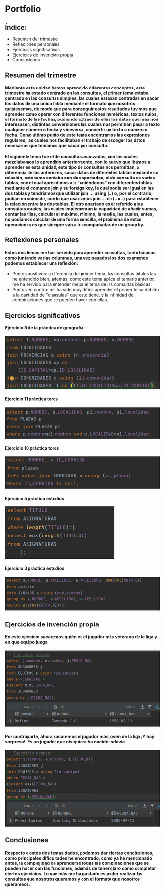 # Portfolio
## Índice:
- Resumen del trimestre
- Refleciones personales
- Ejercicios significativos
- Ejercicios de invención propia
- Conclusiones
## Resumen del trimestre
#### Mediante esta unidad hemos aprendido diferentes conceptos, este trimestre ha estado centrado en las consultas, el primer tema estaba centrado en las consultas simples, las cuales estaban centradas en sacar los datos de una única tabla mediante el formato que nosotros quisiesemos, de modo que para conseguir estos resultados tuvimos que aprender como operar con diferentes funciones numéricas, textos nulos, el formato de las fechas, pudiendo extraer de ellas los datos que más nos interesasen, distintas conversiones las cuales nos permitían pasar a texto cualquier número o fecha y viceversa, convertir un texto a número o fecha. Como último punto de este tema encontramos las expresiones regulares, las cuales nos facilitaban el trabajo de escoger los datos necesarios que teníamos que sacar por consulta.
#### El siguiente tema fue el de consultas avanzadas, con las cuales mezclabamos lo aprendido anteriormente, con lo nuevo que ibamos a aprender en esta unidad, este tipo de consultas nos permitían, a diferencia de las anteriores, sacar datos de diferentes tablas mediante su relación, este tema contaba con dos apartados, el de consulta de varias tablas, con el cual aprendimos a ir "uniéndonos" con diferentes tablas mediante el comando join y su foreign key, la cual podía ser igual en las dos tablas y tendríamos que utilizar join ... using (..) o, por el contrario, podían no coincidir, con lo que usaríamos join ... on (..=..) para establecer la relación entre las dos tablas. El otro apartado es el referido a las consultas totales, las cuales implementan la capacidad de añadir sumas, contar las filas, calcular el máximo, mínimo, la media, las cuales, antes, no podíamos calcular de una forma sencilla, el problema de estas operaciones es que siempre van a ir acompañadas de un group by.
## Reflexiones personales
#### Estos dos temas me han servido para aprender consultas, tanto básicas como juntando varias columnas, una vez pasados los dos examenes podemos establecer una reflexión:
* Puntos positivos: a diferencia del primer tema, las consultas totales las he entendido bien, además, como este tema aplica el temario anterior, me ha servido para entender mejor el tema de las consultas básicas.
* Puntos en contra: me ha sido muy difícil aprender el primer tema debido a la cantidad de "clausulas" que este tiene, y la infinidad de combinaciones que se pueden hacer con ellas.
## Ejercicios significativos
#### Ejercicio 5 de la práctica de geografía
![](gbd/ej1gbd.png)
#### Ejercicio 11 práctica toros
![](gbd/ej2gbd.png)
#### Ejercicio 10 práctica toros 
![](gbd/ejercicio3gbd.png)
#### Ejercicio 5 práctica estudios
![](gbd/ejercicio4gbd.png)
#### Ejercicio 3 práctica estudios
![](gbd/ejercicio5gbd.png)
## Ejercicios de invención propia
#### En este ejercicio sacaremos quién es el jugador más veterano de la liga y en que equipo juega
![](gbd/ejpropiogbd.png)
#### Por contraparte, ahora sacaremos el jugador más joven de la liga ¡Y hay sorpresa!. Es un jugador que nisiquiera ha nacido todavía.
![](gbd/ejpropio2gbd.png)
## Conclusiones
#### Respecto a estos dos temas dados, podemos dar ciertas conclusiones, como principales dificultades he encontrado, como ya he mencionado antes, la complejidad de aprenderse todas las combinaciones que se pueden hacer con las funciones, además de tener claro como completar ciertos ejercicios. Lo que más me ha gustado es poder realizar las consultas que nosotros queramos y con el formato que nosotros querameos.
